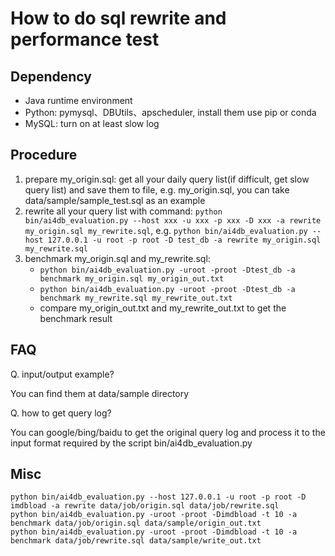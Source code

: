 
# How to do sql rewrite and performance test



## Dependency
* Java runtime environment
* Python: pymysql、DBUtils、apscheduler, install them use pip or conda
* MySQL: turn on at least slow log

## Procedure
1. prepare my_origin.sql: get all your daily query list(if difficult, get slow query list) and save them to file, e.g. my_origin.sql, you can take data/sample/sample_test.sql as an example
2. rewrite all your query list with command: ```python bin/ai4db_evaluation.py --host xxx -u xxx -p xxx -D xxx -a rewrite my_origin.sql my_rewrite.sql```, e.g. ```python bin/ai4db_evaluation.py --host 127.0.0.1 -u root -p root -D test_db -a rewrite my_origin.sql my_rewrite.sql```
3. benchmark my_origin.sql and my_rewrite.sql: 
   - ```python bin/ai4db_evaluation.py -uroot -proot -Dtest_db -a benchmark my_origin.sql my_origin_out.txt```
   - ```python bin/ai4db_evaluation.py -uroot -proot -Dtest_db -a benchmark my_rewrite.sql my_rewrite_out.txt```
   - compare my_origin_out.txt and my_rewrite_out.txt to get the benchmark result

## FAQ
Q. input/output example?

You can find them at data/sample directory

Q. how to get query log?

You can google/bing/baidu to get the original query log and process it to the input format required by the script bin/ai4db_evaluation.py


## Misc
```commandline
python bin/ai4db_evaluation.py --host 127.0.0.1 -u root -p root -D imdbload -a rewrite data/job/origin.sql data/job/rewrite.sql
python bin/ai4db_evaluation.py -uroot -proot -Dimdbload -t 10 -a benchmark data/job/origin.sql data/sample/origin_out.txt
python bin/ai4db_evaluation.py -uroot -proot -Dimdbload -t 10 -a benchmark data/job/rewrite.sql data/sample/write_out.txt
```
